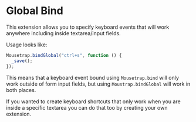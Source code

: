 # Global Bind

This extension allows you to specify keyboard events that will work anywhere including inside textarea/input fields.

Usage looks like:

```javascript
Mousetrap.bindGlobal("ctrl+s", function () {
  _save();
});
```

This means that a keyboard event bound using `Mousetrap.bind` will only work outside of form input fields, but using `Moustrap.bindGlobal` will work in both places.

If you wanted to create keyboard shortcuts that only work when you are inside a specific textarea you can do that too by creating your own extension.
